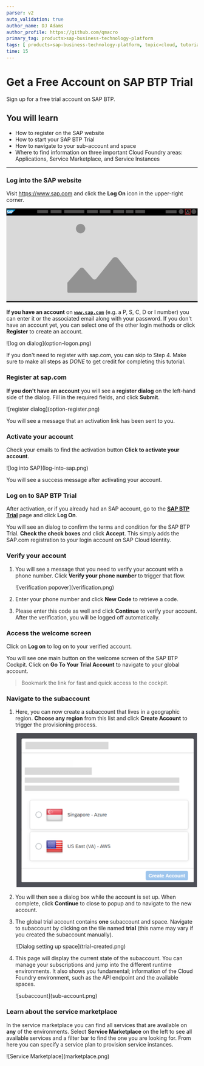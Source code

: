 ```yaml
---
parser: v2
auto_validation: true
author_name: DJ Adams
author_profile: https://github.com/qmacro
primary_tag: products>sap-business-technology-platform
tags: [ products>sap-business-technology-platform, topic>cloud, tutorial>beginner ]
time: 15
---
```


# Get a Free Account on SAP BTP Trial
<!-- description --> Sign up for a free trial account on SAP BTP.

## You will learn  
  - How to register on the SAP website
  - How to start your SAP BTP Trial
  - How to navigate to your sub-account and space
  - Where to find information on three important Cloud Foundry areas:  Applications, Service Marketplace, and Service Instances

---

### Log into the SAP website

Visit <https://www.sap.com> and click the **Log On** icon in the upper-right corner.

![log on icon](homepage.png)

**If you have an account** on <a href="https://www.sap.com" target="new"><b>`www.sap.com`</b></a> (e.g. a P, S, C, D or I number) you can enter it or the associated email along with your password. If you don't have an account yet, you can select one of the other login methods or click **Register** to create an account.

<!-- border -->![log on dialog](option-logon.png)

If you don't need to register with sap.com, you can skip to Step 4. Make sure to make all steps as _DONE_ to get credit for completing this tutorial.

### Register at sap.com
**If you don't have an account** you will see a **register dialog** on the left-hand side of the dialog. Fill in the required fields, and click **Submit**.

<!-- border -->![register dialog](option-register.png)


You will see a message that an activation link has been sent to you.

### Activate your account

Check your emails to find the activation button **Click to activate your account**.

<!-- border -->![log into SAP](log-into-sap.png)

You will see a success message after activating your account.

### Log on to SAP BTP Trial

After activation, or if you already had an SAP account, go to the <a href="https://account.hanatrial.ondemand.com/" target="new"><b>SAP BTP Trial</b></a> page and click **Log On**.

You will see an dialog to confirm the terms and condition for the SAP BTP Trial. **Check the check boxes** and click **Accept**. This simply adds the SAP.com registration to your login account on SAP Cloud Identity.

### Verify your account

1. You will see a message that you need to verify your account with a phone number. Click **Verify your phone number** to trigger that flow.

    <!-- border -->![verification popover](verification.png)

2. Enter your phone number and click **New Code** to retrieve a code.

3. Please enter this code as well and click **Continue** to verify your account. After the verification, you will be logged off automatically.


### Access the welcome screen

Click on **Log on** to log on to your verified account.

You will see one main button on the welcome screen of the SAP BTP Cockpit. Click on **Go To Your Trial Account** to navigate to your global account.

> Bookmark the link for fast and quick access to the cockpit.  


### Navigate to the subaccount

1. Here, you can now create a subaccount that lives in a geographic region. **Choose any region** from this list and click **Create Account** to trigger the provisioning process.

    ![Choose a nearby region](select-region.png)

2. You will then see a dialog box while the account is set up.  When complete, click **Continue** to close to popup and to navigate to the new account.

3. The global trial account contains **one** subaccount and space. Navigate to subaccount by clicking on the tile named **trial** (this name may vary if you created the subaccount manually).

    <!-- border -->![Dialog setting up space](trial-created.png)

4. This page will display the current state of the subaccount. You can manage your subscriptions and jump into the different runtime environments. It also shows you fundamental; information of the Cloud Foundry environment, such as the API endpoint and the available spaces.

    <!-- border -->![subaccount](sub-account.png)

### Learn about the service marketplace

In the service marketplace you can find all services that are available on  **any** of the environments. Select **Service Marketplace** on the left to see all available services and a filter bar to find the one you are looking for. From here you can specify a service plan to provision service instances.

<!-- border -->![Service Marketplace](marketplace.png)

